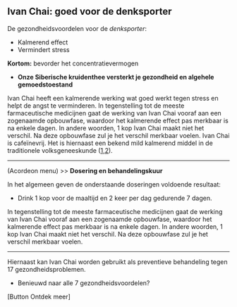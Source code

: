 ## Ivan Chai: goed voor de denksporter<br>

De gezondheidsvoordelen voor de _denksporter_: 
* Kalmerend effect
* Vermindert stress

**Kortom:** bevorder het concentratievermogen

* **Onze Siberische kruidenthee versterkt je gezondheid en algehele gemoedstoestand** <br>

Ivan Chai heeft een kalmerende werking wat goed werkt tegen stress en helpt de angst te verminderen. In tegenstelling tot de meeste farmaceutische medicijnen gaat de werking van Ivan Chai vooraf aan een zogenaamde opbouwfase, waardoor het kalmerende effect pas merkbaar is na enkele dagen. In andere woorden, 1 kop Ivan Chai maakt niet het verschil. Na deze opbouwfase zul je het verschil merkbaar voelen. Ivan Chai is cafeïnevrij. Het is hiernaast een bekend mild kalmerend middel in de traditionele volksgeneeskunde ([1](https://books.google.nl/books/about/The_Earthwise_Herbal.html?id=ElLJ_vgx65cC&redir_esc=y%20),[2](https://www.researchgate.net/publication/307622674_Morphological_and_anatomical_investigations_of_Chamenerion_angustifolium_L_Scop_growing_in_the_Northern_Caucasus_region%20)).

---------------------------------------------
(Acordeon menu) >> **Dosering en behandelingskuur**

In het algemeen geven de onderstaande doseringen voldoende resultaat:

* Drink 1 kop voor de maaltijd en 2 keer per dag gedurende 7 dagen.

In tegenstelling tot de meeste farmaceutische medicijnen gaat de werking van Ivan Chai vooraf aan een zogenaamde opbouwfase, waardoor het kalmerende effect pas merkbaar is na enkele dagen. In andere woorden, 1 kop Ivan Chai maakt niet het verschil. Na deze opbouwfase zul je het verschil merkbaar voelen.

---------------------------------------------

Hiernaast kan Ivan Chai worden gebruikt als preventieve behandeling tegen 17 gezondheidsproblemen. 

* Benieuwd naar alle 7 gezondheidsvoordelen?

[Button Ontdek meer] 



